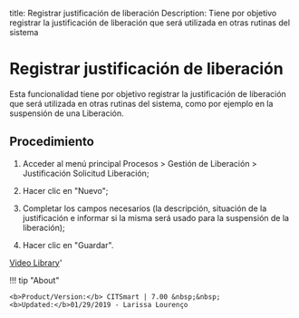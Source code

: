 title: Registrar justificación de liberación
Description: Tiene por objetivo registrar la justificación de liberación que será utilizada en otras rutinas del sistema 
# Registrar justificación de liberación

Esta funcionalidad tiene por objetivo registrar la justificación de liberación que será utilizada en otras rutinas del sistema, como por ejemplo en la suspensión de una Liberación.

Procedimiento
-------------

1.  Acceder al menú principal Procesos \> Gestión de Liberación \> Justificación
    Solicitud Liberación;

2.  Hacer clic en "Nuevo";

3.  Completar los campos necesarios (la descripción, situación de la
    justificación e informar si la misma será usado para la suspensión de la
    liberación);

4.  Hacer clic en "Guardar".

<i class='fa fa-youtube-play  fa-2x' style='color:#97ce17;vertical-align: middle;'> </i> [Video Library](https://www.youtube.com/playlist?list=PLB5qK2uzf2RPdiRF4nIuCkAvXedNFV-af)'

!!! tip "About"

    <b>Product/Version:</b> CITSmart | 7.00 &nbsp;&nbsp;
    <b>Updated:</b>01/29/2019 - Larissa Lourenço


